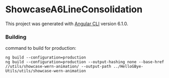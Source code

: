 # ShowcaseA6LineConsolidation

This project was generated with [Angular CLI](https://github.com/angular/angular-cli) version 6.1.0.

### Building

command to build for production:

    ng build --configuration=production
    ng build --configuration=production --output-hashing none --base-href //utils/showcase-wern-animation/ --output-path ../HelloGBye-Utils/utils/showcase-wern-animation

